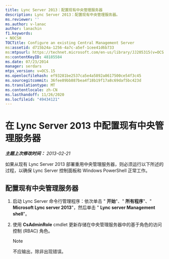 ```yaml
---
title: Lync Server 2013：配置现有中央管理服务器
description: Lync Server 2013：配置现有中央管理服务器。
ms.reviewer: ''
ms.author: v-lanac
author: lanachin
f1.keywords:
- NOCSH
TOCTitle: Configure an existing Central Management Server
ms:assetid: d715b24a-1256-4a7c-a5ef-1cee41d6b733
ms:mtpsurl: https://technet.microsoft.com/en-us/library/JJ205315(v=OCS.15)
ms:contentKeyID: 48185584
ms.date: 07/23/2014
manager: serdars
mtps_version: v=OCS.15
ms.openlocfilehash: ef93281be2537ca5e4a5892a8617500ce54f3c45
ms.sourcegitcommit: 36fee89bb887bea4f18b19f17a8c69daf5bc423d
ms.translationtype: MT
ms.contentlocale: zh-CN
ms.lasthandoff: 11/26/2020
ms.locfileid: "49434121"
---
```

# <a name="configure-an-existing-central-management-server-in-lync-server-2013"></a>在 Lync Server 2013 中配置现有中央管理服务器

<div data-xmlns="http://www.w3.org/1999/xhtml">

<div class="topic" data-xmlns="http://www.w3.org/1999/xhtml" data-msxsl="urn:schemas-microsoft-com:xslt" data-cs="https://msdn.microsoft.com/">

<div data-asp="https://msdn2.microsoft.com/asp">



</div>

<div id="mainSection">

<div id="mainBody">

<span> </span>

_**主题上次修改时间：** 2013-02-21_

如果从现有 Lync Server 2013 部署重用中央管理服务器，则必须运行以下所述的过程，以确保 Lync Server 控制面板和 Windows PowerShell 正常工作。

<div>

## <a name="to-configure-an-existing-central-management-server"></a>配置现有中央管理服务器

1.  启动 Lync Server 命令行管理程序：依次单击 " **开始**"、" **所有程序**"、" **Microsoft Lync server 2013**"，然后单击 " **Lync server Management shell**"。

2.  使用 **CsAdminRole** cmdlet 更新存储在中央管理服务器中的基于角色的访问控制 (RBAC) 角色。
    
    <div>
    

    > [!NOTE]  
    > 不应输出，除非出现错误。

    
    </div>

</div>

</div>

<span> </span>

</div>

</div>

</div>

